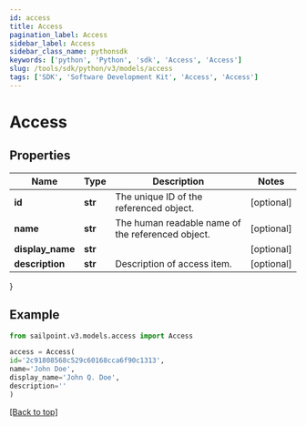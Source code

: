 ```yaml
---
id: access
title: Access
pagination_label: Access
sidebar_label: Access
sidebar_class_name: pythonsdk
keywords: ['python', 'Python', 'sdk', 'Access', 'Access']
slug: /tools/sdk/python/v3/models/access
tags: ['SDK', 'Software Development Kit', 'Access', 'Access']
---
```


# Access

## Properties

| Name | Type | Description | Notes |
| --- | --- | --- | --- |
| **id** | **str** | The unique ID of the referenced object. | [optional] |
| **name** | **str** | The human readable name of the referenced object. | [optional] |
| **display_name** | **str** |  | [optional] |
| **description** | **str** | Description of access item. | [optional] |

}

## Example

```python
from sailpoint.v3.models.access import Access

access = Access(
id='2c91808568c529c60168cca6f90c1313',
name='John Doe',
display_name='John Q. Doe',
description=''
)

```

[[Back to top]](#)
